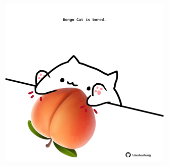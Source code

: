 <!-- built at 19/01/2024, 21:00:54 UTC -->
<p align="center">
  <img width="500" height="500" src="./ReadmeImage.svg">
</p>
